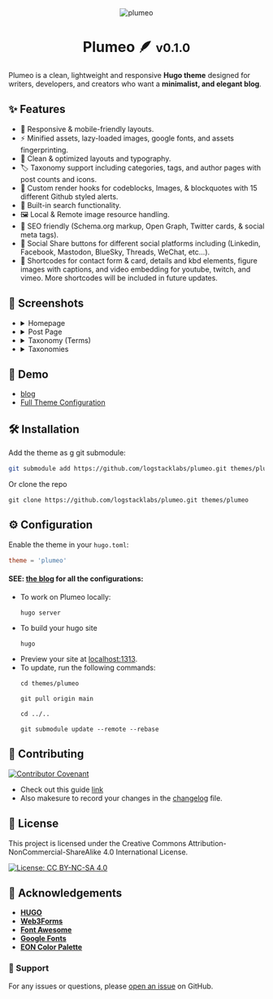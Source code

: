 <div align="center">
    <img src="https://socialify.git.ci/logstacklabs/plumeo/image?description=1&font=JetBrains+Mono&forks=1&issues=1&language=1&name=1&owner=1&pattern=Brick+Wall&pulls=1&stargazers=1&theme=Auto" alt="plumeo" width="640" height="360" />
    <h1>Plumeo 🪶 <small>v0.1.0</small></h1>
</div>

Plumeo is a clean, lightweight and responsive **Hugo theme** designed for writers, developers, and creators who want a **minimalist, and elegant blog**.

## ✨ Features

* 📱 Responsive & mobile-friendly layouts.
* ⚡ Minified assets, lazy-loaded images, google fonts, and assets fingerprinting.
* 📰 Clean & optimized layouts and typography.
* 🏷️ Taxonomy support including categories, tags, and author pages with post counts and icons.
* 📖 Custom render hooks for codeblocks, Images, & blockquotes with 15 different Github styled alerts.
* 🔎 Built-in search functionality.
* 🖼️ Local & Remote image resource handling.
* 📂 SEO friendly (Schema.org markup, Open Graph, Twitter cards, & social meta tags).
* 🔗 Social Share buttons for different social platforms including (Linkedin, Facebook, Mastodon, BlueSky, Threads, WeChat, etc...).
* 🧩 Shortcodes for contact form & card, details and kbd elements, figure images with captions, and video embedding for youtube, twitch, and vimeo. More shortcodes will be included in future updates.

## 📸 Screenshots
<ul>
    <li>
        <details>
            <summary>Homepage</summary>
            <img src="./screenshots/1.png" alt="dark mode screenshot" align="center">
        </details>
    </li>
    <li>
        <details>
            <summary>Post Page</summary>
            <img src="./screenshots/2.png" alt="light mode screenshot"  align="center">
        </details>
    </li>
    <li>
        <details>
            <summary>Taxonomy (Terms)</summary>
            <img src="./screenshots/3.png" alt="dark mode screenshot" align="center">
        </details>
    </li>
    <li>
        <details>
            <summary>Taxonomies</summary>
            <img src="./screenshots/4.png" alt="light mode screenshot"  align="center">
        </details>
    </li>
</ul>

## 🚀 Demo
- [blog](https://blog.logstack.dev)
- [Full Theme Configuration](https://blog.logstack.dev/plumeo-theme-configuration/)

## 🛠️ Installation

Add the theme as g git submodule:

```bash
git submodule add https://github.com/logstacklabs/plumeo.git themes/plumeo
```

Or clone the repo
```
git clone https://github.com/logstacklabs/plumeo.git themes/plumeo
```

## ⚙️ Configuration

Enable the theme in your `hugo.toml`:
```toml
theme = 'plumeo'
```
#### SEE: [the blog](https://logstack.dev/blog/plumeo) for all the configurations:

- To work on Plumeo locally:
  ```shell
  hugo server
  ```
- To build your hugo site
    ```shell
    hugo
    ```
- Preview your site at [localhost:1313](http://localhost:1313).
- To update, run the following commands:
    ```shell
    cd themes/plumeo
    ```
    ```shell
    git pull origin main
    ``` 
    ```shell
    cd ../..
    ```
    ```shell
    git submodule update --remote --rebase
    ```

## 🤝 Contributing
[![Contributor Covenant](https://img.shields.io/badge/Contributor%20Covenant-2.1-4baaaa.svg)](CODE_OF_CONDUCT.md)
- Check out this guide [link](https://daily.dev/blog/how-to-contribute-to-open-source-github-repositories)
- Also makesure to record your changes in the [changelog](CHANGELOG.md) file.

## 📜 License

This project is licensed under the Creative Commons Attribution-NonCommercial-ShareAlike 4.0 International License.

[![License: CC BY-NC-SA 4.0](https://img.shields.io/badge/License-CC_BY--NC--SA_4.0-lightgrey.svg)](https://creativecommons.org/licenses/by-nc-sa/4.0/)

## 🙏 Acknowledgements
- **[HUGO](https://gohugo.io)**
- **[Web3Forms](https://web3forms.com)**
- **[Font Awesome](https://fontawesome.com/)**
- **[Google Fonts](https://fonts.google.com)**
- **[EON Color Palette](https://logstacklabs.github.io/eon-swatches/)**

### 💝 Support

For any issues or questions, please [open an issue](https://github.com/logstacklabs/plumeo/issues) on GitHub.

<!--## 🧭📝🎨🌐-->